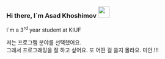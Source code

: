 ### Hi there, I`m Asad Khoshimov <img src="https://media3.giphy.com/media/gM5qFksULw54NMWyry/giphy.gif?cid=ecf05e47srdf98gst5ma8lfcrv3xm61guqtb4zk74d5zf4py&rid=giphy.gif&ct=s" width="30"> 

I`m a 3<sup>rd</sup> year student at KIUF <br>

저는 프로그램 분야를 선택했어요. <br>그래서 프로그래밍을 잘 하고 싶어요.
또 어떤 걸 쓸지 몰라요. 미안.!!!

